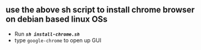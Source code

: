 ## use the above sh script to install chrome browser on debian based linux OSs 

- Run _**`sh install-chrome.sh`**_
- type `google-chrome` to open up GUI 
